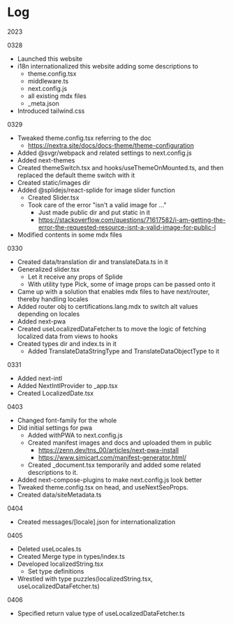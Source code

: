 # Log

2023

0328

- Launched this website
- i18n internationalized this website adding some descriptions to
  - theme.config.tsx
  - middleware.ts
  - next.config.js
  - all existing mdx files
  - \_meta.json
- Introduced tailwind.css

0329

- Tweaked theme.config.tsx referring to the doc
  - https://nextra.site/docs/docs-theme/theme-configuration
- Added @svgr/webpack and related settings to next.config.js
- Added next-themes
- Created themeSwitch.tsx and hooks/useThemeOnMounted.ts, and then replaced the default theme switch with it
- Created static/images dir
- Added @splidejs/react-splide for image slider function
  - Created Slider.tsx
  - Took care of the error "isn't a valid image for ..."
    - Just made public dir and put static in it
    - https://stackoverflow.com/questions/71617582/i-am-getting-the-error-the-requested-resource-isnt-a-valid-image-for-public-l
- Modified contents in some mdx files

0330

- Created data/translation dir and translateData.ts in it
- Generalized slider.tsx
  - Let it receive any props of Splide
  - With utility type Pick, some of image props can be passed onto it
- Came up with a solution that enables mdx files to have next/router, thereby handling locales
- Added router obj to certifications.lang.mdx to switch alt values depending on locales
- Added next-pwa
- Created useLocalizedDataFetcher.ts to move the logic of fetching localized data from views to hooks
- Created types dir and index.ts in it
  - Added TranslateDataStringType and TranslateDataObjectType to it

0331

- Added next-intl
- Added NextIntlProvider to \_app.tsx
- Created LocalizedDate.tsx

0403

- Changed font-family for the whole
- Did initial settings for pwa
  - Added withPWA to next.config.js
  - Created manifest images and docs and uploaded them in public
    - https://zenn.dev/tns_00/articles/next-pwa-install
    - https://www.simicart.com/manifest-generator.html/
  - Created \_document.tsx temporarily and added some related descriptions to it.
- Added next-compose-plugins to make next.config.js look better
- Tweaked theme.config.tsx on head, and useNextSeoProps.
- Created data/siteMetadata.ts

0404

- Created messages/[locale].json for internationalization

0405

- Deleted useLocales.ts
- Created Merge type in types/index.ts
- Developed localizedString.tsx
  - Set type definitions
- Wrestled with type puzzles(localizedString.tsx, useLocalizedDataFetcher.ts)

0406

- Specified return value type of useLocalizedDataFetcher.ts
